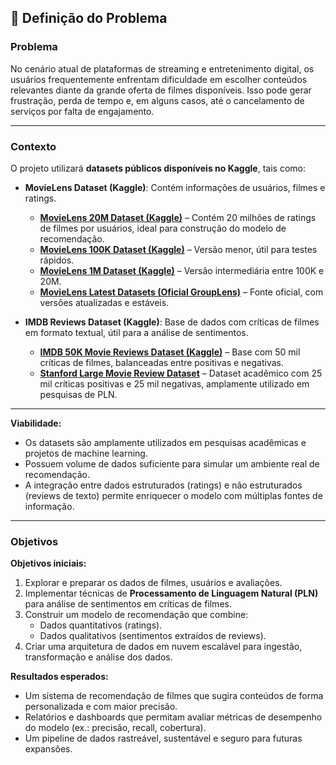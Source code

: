 ## 📌 Definição do Problema

### Problema
No cenário atual de plataformas de streaming e entretenimento digital, os usuários frequentemente enfrentam dificuldade em escolher conteúdos relevantes diante da grande oferta de filmes disponíveis. Isso pode gerar frustração, perda de tempo e, em alguns casos, até o cancelamento de serviços por falta de engajamento.


---

### Contexto
O projeto utilizará **datasets públicos disponíveis no Kaggle**, tais como:
- **MovieLens Dataset (Kaggle)**: Contém informações de usuários, filmes e ratings.
  - **[MovieLens 20M Dataset (Kaggle)](https://www.kaggle.com/datasets/grouplens/movielens-20m-dataset?utm_source=chatgpt.com)** – Contém 20 milhões de ratings de filmes por usuários, ideal para construção do modelo de recomendação.  
  - **[MovieLens 100K Dataset (Kaggle)](https://www.kaggle.com/datasets/prajitdatta/movielens-100k-dataset?utm_source=chatgpt.com)** – Versão menor, útil para testes rápidos.  
  - **[MovieLens 1M Dataset (Kaggle)](https://www.kaggle.com/datasets/odedgolden/movielens-1m-dataset?utm_source=chatgpt.com)** – Versão intermediária entre 100K e 20M.  
  - **[MovieLens Latest Datasets (Oficial GroupLens)](https://grouplens.org/datasets/movielens/?utm_source=chatgpt.com)** – Fonte oficial, com versões atualizadas e estáveis.  

- **IMDB Reviews Dataset (Kaggle)**: Base de dados com críticas de filmes em formato textual, útil para a análise de sentimentos.
  - **[IMDB 50K Movie Reviews Dataset (Kaggle)](https://www.kaggle.com/datasets/lakshmi25npathi/imdb-dataset-of-50k-movie-reviews?utm_source=chatgpt.com)** – Base com 50 mil críticas de filmes, balanceadas entre positivas e negativas.  
  - **[Stanford Large Movie Review Dataset](https://ai.stanford.edu/~amaas/data/sentiment/?utm_source=chatgpt.com)** – Dataset acadêmico com 25 mil críticas positivas e 25 mil negativas, amplamente utilizado em pesquisas de PLN.  

---
**Viabilidade:**
- Os datasets são amplamente utilizados em pesquisas acadêmicas e projetos de machine learning.
- Possuem volume de dados suficiente para simular um ambiente real de recomendação.
- A integração entre dados estruturados (ratings) e não estruturados (reviews de texto) permite enriquecer o modelo com múltiplas fontes de informação.

---

### Objetivos
**Objetivos iniciais:**
1. Explorar e preparar os dados de filmes, usuários e avaliações.
2. Implementar técnicas de **Processamento de Linguagem Natural (PLN)** para análise de sentimentos em críticas de filmes.
3. Construir um modelo de recomendação que combine:
   - Dados quantitativos (ratings).
   - Dados qualitativos (sentimentos extraídos de reviews).
4. Criar uma arquitetura de dados em nuvem escalável para ingestão, transformação e análise dos dados.

**Resultados esperados:**
- Um sistema de recomendação de filmes que sugira conteúdos de forma personalizada e com maior precisão.
- Relatórios e dashboards que permitam avaliar métricas de desempenho do modelo (ex.: precisão, recall, cobertura).
- Um pipeline de dados rastreável, sustentável e seguro para futuras expansões.
